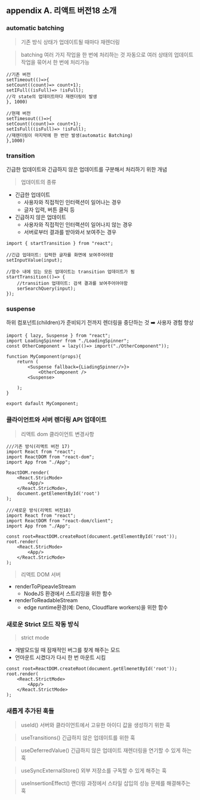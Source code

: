 ## appendix A. 리액트 버전18 소개

### automatic batching

> 기존 방식
> 상태가 업데이트될 때마다 재렌더링

> batching
> 여러 가지 작업을 한 번에 처리하는 것
> 자동으로 여러 상태의 업데이트 작업을 묶어서 한 번에 처리가능

```
//기존 버전
setTimeout(()=>{
setCount((count)=> count+1);
setIFull((isFull)=> !isFull);
//각 state의 업데이트마다 재렌더링이 발생
}, 1000)

//현재 버전
setTimesout(()=>{
setCount((count)=> count+1);
setIsFull((isFull)=> !isFull);
//재렌더링이 마지막에 한 번만 발생(automatic Batching)
},1000)

```

### transition

긴급한 업데이트와 긴급하지 않은 업데이트를 구분해서 처리하기 위한 개념

> 업데이트의 종류

- 긴급한 업데이트
  - 사용자와 직접적인 인터랙션이 일어나는 경우
  - 글자 입력, 버튼 클릭 등
- 긴급하지 않은 업데이트
  - 사용자와 직접적인 인터랙션이 일어나지 않는 경우
  - 서버로부터 결과를 받아와서 보여주는 경우

```
import { startTransition } from "react";

//긴급 업데이트: 입력한 글자를 화면에 보여주어야함
setInputValue(input);

//함수 내에 있는 모든 업데이트는 transition 업데이트가 됨
startTransition(()=> {
    //transition 업데이트: 검색 결과를 보여주어야야함
    serSearchQuery(input);
});
```

### suspense

하위 컴포넌트(children)가 준비되기 전까지 렌더링을 중단하는 것
➡️ 사용자 경험 향상

```
import { lazy, Suspense } from "react";
import LoadingSpinner from "./LoadingSpinner";
const OtherComponent = lazy(()=> import("./OtherComponent"));

function MyComponent(props){
    return (
        <Suspense fallback={LiadingSpinner/>}>
            <OtherComponent />
        <Suspense>

    );
}

export dafault MyComponent;
```

### 클라이언트와 서버 렌더링 API 업데이트

> 리액트 dom 클라이언트 변경사항

```
///기존 방식(리액트 버전 17)
import React from "react";
import ReactDOM from "react-dom";
import App from "./App";

ReactDOM.render(
    <React.StricMode>
        <App/>
    </React.StricMode>,
    document.getElementById('root')
);

///새로운 방식(리액트 버전18)
import React from "react";
import ReactDOM from "react-dom/client";
import App from "./App";

const root=ReactDOM.createRoot(document.getElementById('root'));
root.render(
    <React.StricMode>
        <App/>
    </React.StricMode>
);
```

> 리액트 DOM 서버

- renderToPipeavleStream
  - NodeJS 환경에서 스트리밍을 위한 함수
- renderToReadableStream
  - edge runtime환경(예: Deno, Cloudflare workers)을 위한 함수

### 새로운 Strict 모드 작동 방식

> strict mode

- 개발모드일 때 잠재적인 버그를 찾게 해주는 모드
- 언마운트 시켰다가 다시 한 번 마운트 시킴

```
const root=ReactDOM.createRoot(document.getElmenetById('root'));
root.render(
    <React.StrictMode>
        <App/>
    </React.StrictMode>
);
```

### 새롭게 추가된 훅들

> useId()
> 서버와 클라이언트에서 고유한 아이디 값을 생성하기 위한 훅

> useTransitions()
> 긴급하지 않은 업데이트를 위한 훅

> useDeferredValue()
> 긴급하지 않은 업데이트 재렌더링을 연기할 수 있게 하는 훅

> useSyncExternalStore()
> 외부 저장소를 구독할 수 있게 해주는 훅

> useInsertionEffect()
> 랜더링 과정에서 스타일 삽입의 성능 문제를 해결해주는 훅

>
